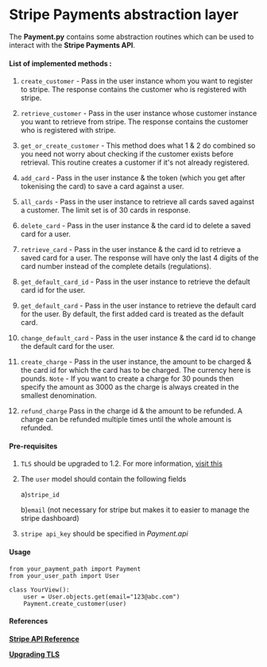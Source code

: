 # Stripe Payments abstraction layer


The **Payment.py**   contains some abstraction routines which can be used to interact with the **Stripe Payments API**. 


#### List of implemented methods :

1. ```create_customer``` - Pass in the user instance whom you want to register to stripe. The response contains the customer who is registered with stripe.


2. ```retrieve_customer``` - Pass in the user instance whose customer instance you want to retrieve from stripe. The response contains the customer who is registered with stripe.



3. ```get_or_create_customer``` - This method does what 1 & 2 do combined so you need not worry about checking if the customer exists before retrieval. This routine creates a customer if it's not already registered.


4. ```add_card``` - Pass in the user instance & the token (which you get after tokenising the card) to save a card against a user.


5. ```all_cards``` - Pass in the user instance to retrieve all cards saved against a customer. The limit set is of 30 cards in response.


6. ```delete_card``` - Pass in the user instance & the card id to delete a saved card for a user.


7. ```retrieve_card``` - Pass in the user instance & the card id to retrieve a saved card for a user. The response will have only the last 4 digits of the card number instead of the complete details (regulations).


8. ```get_default_card_id``` - Pass in the user instance to retrieve the default card id for the user.


9. ```get_default_card``` - Pass in the user instance to retrieve the default card for the user. By default, the first added card is treated as the default card.


10. ```change_default_card``` - Pass in the user instance & the card id to change the default card for the user. 


11. ```create_charge``` - Pass in the user instance, the amount to be charged & the card id for which the card has to be charged. The currency here is pounds. 
`Note` - If you want to create a charge for 30 pounds then specify the amount as 3000 as the charge is always created in the smallest denomination.


12. ```refund_charge``` Pass in the charge id & the amount to be refunded. A charge can be refunded multiple times until the whole amount is refunded. 

#### Pre-requisites
1. `TLS` should be upgraded to 1.2. For more information, [visit this](https://stripe.com/blog/upgrading-tls)

2. The `user` model should contain the following fields

   a)`stripe_id `
	
   b)`email` (not necessary for stripe but makes it to easier to manage the stripe dashboard)


3. `stripe api_key` should be specified in *Payment.api* 


#### Usage
```
from your_payment_path import Payment
from your_user_path import User 

class YourView():
	user = User.objects.get(email="123@abc.com")
	Payment.create_customer(user)
```

#### References
[**Stripe API Reference**](https://stripe.com/docs/api)

[**Upgrading TLS**](https://stripe.com/blog/upgrading-tls)
